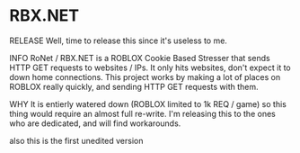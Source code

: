 # RBX.NET
RELEASE
Well, time to release this since it's useless to me.

INFO
RoNet / RBX.NET is a ROBLOX Cookie Based Stresser that sends HTTP GET requests to websites / IPs. It only hits websites, don't expect it to down home connections. This project works by making a lot of places on ROBLOX really quickly, and sending HTTP GET requests with them.

WHY
It is entierly watered down (ROBLOX limited to 1k REQ / game) so this thing would require an almost full re-write.
I'm releasing this to the ones who are dedicated, and will find workarounds.

also this is the first unedited version 
